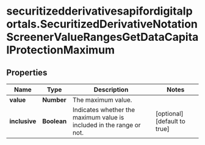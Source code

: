 # securitizedderivativesapifordigitalportals.SecuritizedDerivativeNotationScreenerValueRangesGetDataCapitalProtectionMaximum

## Properties

Name | Type | Description | Notes
------------ | ------------- | ------------- | -------------
**value** | **Number** | The maximum value. | 
**inclusive** | **Boolean** | Indicates whether the maximum value is included in the range or not. | [optional] [default to true]


